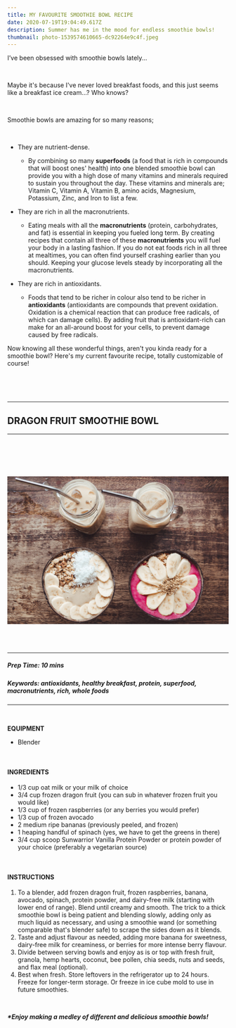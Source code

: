```yaml
---
title: MY FAVOURITE SMOOTHIE BOWL RECIPE
date: 2020-07-19T19:04:49.617Z
description: Summer has me in the mood for endless smoothie bowls!
thumbnail: photo-1539574610665-dc92264e9c4f.jpeg
---
```

I’ve been obsessed with smoothie bowls lately...

<br>

Maybe it's because I've never loved breakfast foods, and this just seems like a breakfast ice cream...? Who knows?

<br>

Smoothie bowls are amazing for so many reasons;

<br>

* They are nutrient-dense. 

  * By combining so many **superfoods** (a food that is rich in compounds that will boost ones' health) into one blended smoothie bowl can provide you with a high dose of many vitamins and minerals required to sustain you throughout the day. These vitamins and minerals are; Vitamin C, Vitamin A, Vitamin B, amino acids, Magnesium, Potassium, Zinc, and Iron to list a few. 
* They are rich in all the macronutrients.

  * Eating meals with all the **macronutrients** (protein, carbohydrates, and fat) is essential in keeping you fueled long term. By creating recipes that contain all three of these **macronutrients** you will fuel your body in a lasting fashion. If you do not eat foods rich in all three at mealtimes, you can often find yourself crashing earlier than you should. Keeping your glucose levels steady by incorporating all the macronutrients. 
* They are rich in antioxidants.

  * Foods that tend to be richer in colour also tend to be richer in **antioxidants** (antioxidants are compounds that prevent oxidation. Oxidation is a chemical reaction that can produce free radicals, of which can damage cells). By adding fruit that is antioxidant-rich can make for an all-around boost for your cells, to prevent damage caused by free radicals.

Now knowing all these wonderful things, aren't you kinda ready for a smoothie bowl? Here's my current favourite recipe, totally customizable of course!

<br>

<br>

<br>

---

## DRAGON FRUIT SMOOTHIE BOWL

---

<br>

<br>

<br>

<br>

![DRAGON FRUIT SMOOTHIE BOWLS](photo-1539574610665-dc92264e9c4f.jpeg "DRAGON FRUIT SMOOTHIE BOWLS")

<br>

<br>

---

##### Prep Time: 10 mins

##### **Keywords:** antioxidants, healthy breakfast, protein, superfood, macronutrients, rich, whole foods

---

**<br>**

**EQUIPMENT**

* Blender

<br>

#### **INGREDIENTS**

* 1/3 cup oat milk or your milk of choice
* 3/4 cup frozen dragon fruit (you can sub in whatever frozen fruit you would like)
* 1/3 cup of frozen raspberries (or any berries you would prefer)
* 1/3 cup of frozen avocado
* 2 medium ripe bananas (previously peeled, and frozen)
* 1 heaping handful of spinach (yes, we have to get the greens in there)
* 3/4 cup scoop Sunwarrior Vanilla Protein Powder or protein powder of your choice (preferably a vegetarian source)

<br>

#### **INSTRUCTIONS**

1. To a [](https://aax-us-east.amazon-adsystem.com/x/c/QjdMSSh2ihB0If1LrOJONjQAAAFvJGsYQgEAAAFKAaskUBE/https://www.amazon.com/gp/product/B008H4SLV6/?creativeASIN=B008H4SLV6&linkCode=w61&imprToken=1fljsCQ49EOk6Enre1pi1w&slotNum=11)blender, add frozen dragon fruit, frozen raspberries, banana, avocado, spinach, protein powder, and dairy-free milk (starting with lower end of range). Blend until creamy and smooth. The trick to a thick smoothie bowl is being patient and blending slowly, adding only as much liquid as necessary, and using a smoothie wand (or something comparable that's blender safe) to scrape the sides down as it blends.
2. Taste and adjust flavour as needed, adding more banana for sweetness, dairy-free milk for creaminess, or berries for more intense berry flavour.
3. Divide between serving bowls and enjoy as is or top with fresh fruit, granola, hemp hearts, coconut, bee pollen, chia seeds, nuts and seeds, and flax meal (optional).
4. Best when fresh. Store leftovers in the refrigerator up to 24 hours. Freeze for longer-term storage. Or freeze in ice cube mold to use in future smoothies.

<br>

***\*Enjoy making a medley of different and delicious smoothie bowls!***